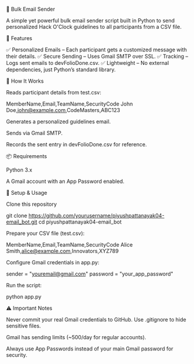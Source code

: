 📧 Bulk Email Sender






A simple yet powerful bulk email sender script built in Python to send personalized Hack O'Clock guidelines to all participants from a CSV file.

🚀 Features

✅ Personalized Emails – Each participant gets a customized message with their details.
✅ Secure Sending – Uses Gmail SMTP over SSL.
✅ Tracking – Logs sent emails to devFolioDone.csv.
✅ Lightweight – No external dependencies, just Python’s standard library.

📂 How It Works

Reads participant details from test.csv:

MemberName,Email,TeamName,SecurityCode
John Doe,john@example.com,CodeMasters,ABC123


Generates a personalized guidelines email.

Sends via Gmail SMTP.

Records the sent entry in devFolioDone.csv for reference.

📦 Requirements

Python 3.x

A Gmail account with an App Password enabled.

🔧 Setup & Usage

Clone this repository

git clone https://github.com/yourusername/piyushpattanayak04-email_bot.git
cd piyushpattanayak04-email_bot


Prepare your CSV file (test.csv):

MemberName,Email,TeamName,SecurityCode
Alice Smith,alice@example.com,Innovators,XYZ789


Configure Gmail credentials in app.py:

sender = "youremail@gmail.com"
password = "your_app_password"


Run the script:

python app.py

⚠️ Important Notes

Never commit your real Gmail credentials to GitHub. Use .gitignore to hide sensitive files.

Gmail has sending limits (~500/day for regular accounts).

Always use App Passwords instead of your main Gmail password for security.
